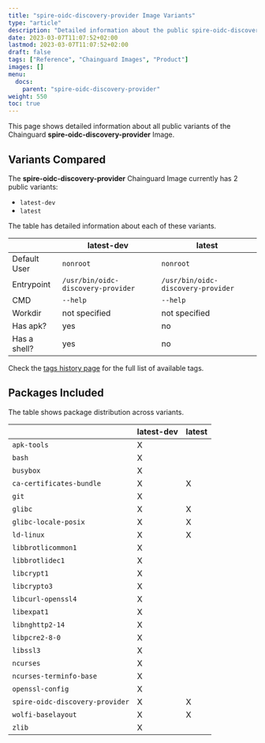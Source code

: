 ```yaml
---
title: "spire-oidc-discovery-provider Image Variants"
type: "article"
description: "Detailed information about the public spire-oidc-discovery-provider Chainguard Image variants"
date: 2023-03-07T11:07:52+02:00
lastmod: 2023-03-07T11:07:52+02:00
draft: false
tags: ["Reference", "Chainguard Images", "Product"]
images: []
menu:
  docs:
    parent: "spire-oidc-discovery-provider"
weight: 550
toc: true
---
```


This page shows detailed information about all public variants of the Chainguard **spire-oidc-discovery-provider** Image.

## Variants Compared
The **spire-oidc-discovery-provider** Chainguard Image currently has 2 public variants: 

- `latest-dev`
- `latest`

The table has detailed information about each of these variants.

|              | latest-dev                         | latest                             |
|--------------|------------------------------------|------------------------------------|
| Default User | `nonroot`                          | `nonroot`                          |
| Entrypoint   | `/usr/bin/oidc-discovery-provider` | `/usr/bin/oidc-discovery-provider` |
| CMD          | `--help`                           | `--help`                           |
| Workdir      | not specified                      | not specified                      |
| Has apk?     | yes                                | no                                 |
| Has a shell? | yes                                | no                                 |

Check the [tags history page](/chainguard/chainguard-images/reference/spire-oidc-discovery-provider/tags_history/) for the full list of available tags.

## Packages Included
The table shows package distribution across variants.

|                                 | latest-dev | latest |
|---------------------------------|------------|--------|
| `apk-tools`                     | X          |        |
| `bash`                          | X          |        |
| `busybox`                       | X          |        |
| `ca-certificates-bundle`        | X          | X      |
| `git`                           | X          |        |
| `glibc`                         | X          | X      |
| `glibc-locale-posix`            | X          | X      |
| `ld-linux`                      | X          | X      |
| `libbrotlicommon1`              | X          |        |
| `libbrotlidec1`                 | X          |        |
| `libcrypt1`                     | X          |        |
| `libcrypto3`                    | X          |        |
| `libcurl-openssl4`              | X          |        |
| `libexpat1`                     | X          |        |
| `libnghttp2-14`                 | X          |        |
| `libpcre2-8-0`                  | X          |        |
| `libssl3`                       | X          |        |
| `ncurses`                       | X          |        |
| `ncurses-terminfo-base`         | X          |        |
| `openssl-config`                | X          |        |
| `spire-oidc-discovery-provider` | X          | X      |
| `wolfi-baselayout`              | X          | X      |
| `zlib`                          | X          |        |
